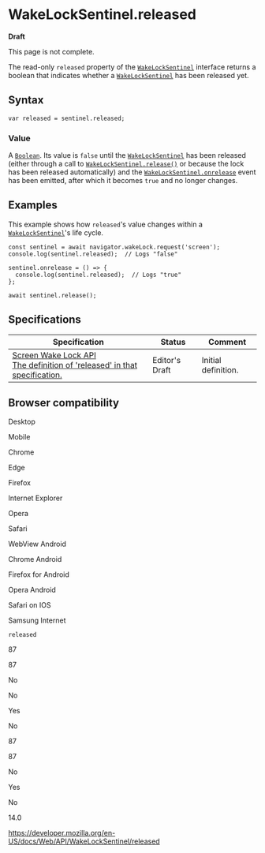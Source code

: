 WakeLockSentinel.released
=========================

**Draft**

This page is not complete.

The read-only `released` property of the [`WakeLockSentinel`](../wakelocksentinel) interface returns a boolean that indicates whether a [`WakeLockSentinel`](../wakelocksentinel) has been released yet.

Syntax
------

    var released = sentinel.released;

### Value

A [`Boolean`](https://developer.mozilla.org/en-US/docs/Web/JavaScript/Reference/Global_Objects/Boolean). Its value is `false` until the [`WakeLockSentinel`](../wakelocksentinel) has been released (either through a call to [`WakeLockSentinel.release()`](release) or because the lock has been released automatically) and the [`WakeLockSentinel.onrelease`](onrelease) event has been emitted, after which it becomes `true` and no longer changes.

Examples
--------

This example shows how `released`'s value changes within a [`WakeLockSentinel`](../wakelocksentinel)'s life cycle.

    const sentinel = await navigator.wakeLock.request('screen');
    console.log(sentinel.released);  // Logs "false"

    sentinel.onrelease = () => {
      console.log(sentinel.released);  // Logs "true"
    };

    await sentinel.release();

Specifications
--------------

<table><thead><tr class="header"><th>Specification</th><th>Status</th><th>Comment</th></tr></thead><tbody><tr class="odd"><td><a href="https://w3c.github.io/screen-wake-lock/#dom-wakelocksentinel-released">Screen Wake Lock API<br />
<span class="small">The definition of 'released' in that specification.</span></a></td><td><span class="spec-ed">Editor's Draft</span></td><td>Initial definition.</td></tr></tbody></table>

Browser compatibility
---------------------

Desktop

Mobile

Chrome

Edge

Firefox

Internet Explorer

Opera

Safari

WebView Android

Chrome Android

Firefox for Android

Opera Android

Safari on IOS

Samsung Internet

`released`

87

87

No

No

Yes

No

87

87

No

Yes

No

14.0

<a href="https://developer.mozilla.org/en-US/docs/Web/API/WakeLockSentinel/released" class="_attribution-link">https://developer.mozilla.org/en-US/docs/Web/API/WakeLockSentinel/released</a>
